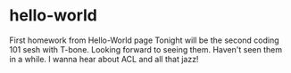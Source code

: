 # hello-world
First homework from Hello-World page 
Tonight will be the second coding 101 sesh with T-bone.
Looking forward to seeing them. Haven't seen them in a while.
I wanna hear about ACL and all that jazz!
